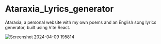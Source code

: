 # Ataraxia_Lyrics_generator

Ataraxia, a personal website with my own poems and an English song lyrics generator, built using Vite React.


![Screenshot 2024-04-09 195814](https://github.com/sangeethari/Ataraxia_Lyrics_generator/assets/136686701/cdb7ca33-3ef2-4ad1-8b4b-35841469e64b)
